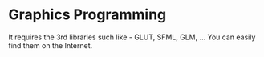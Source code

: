 # Graphics Programming
It requires the 3rd libraries such like - 
GLUT, SFML, GLM, ... 
You can easily find them on the Internet.